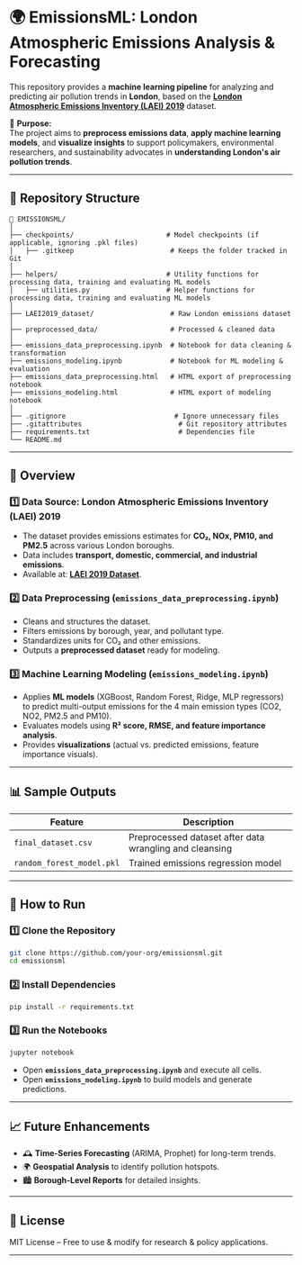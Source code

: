 # 🌍 EmissionsML: London Atmospheric Emissions Analysis & Forecasting

This repository provides a **machine learning pipeline** for analyzing and predicting air pollution trends in **London**, based on the **[London Atmospheric Emissions Inventory (LAEI) 2019](https://data.london.gov.uk/dataset/london-atmospheric-emissions-inventory--laei--2019)** dataset.

🚀 **Purpose:**  
The project aims to **preprocess emissions data**, **apply machine learning models**, and **visualize insights** to support policymakers, environmental researchers, and sustainability advocates in **understanding London's air pollution trends**.

---

## 📂 Repository Structure

```
📁 EMISSIONSML/
│
├── checkpoints/                       # Model checkpoints (if applicable, ignoring .pkl files)
│   ├── .gitkeep                        # Keeps the folder tracked in Git
│
├── helpers/                           # Utility functions for processing data, training and evaluating ML models 
│   ├── utilities.py                   # Helper functions for processing data, training and evaluating ML models 
│
├── LAEI2019_dataset/                   # Raw London emissions dataset
│
├── preprocessed_data/                  # Processed & cleaned data
│
├── emissions_data_preprocessing.ipynb  # Notebook for data cleaning & transformation
├── emissions_modeling.ipynb            # Notebook for ML modeling & evaluation
├── emissions_data_preprocessing.html   # HTML export of preprocessing notebook
├── emissions_modeling.html             # HTML export of modeling notebook
│
├── .gitignore                           # Ignore unnecessary files
├── .gitattributes                        # Git repository attributes
├── requirements.txt                      # Dependencies file
└── README.md                             
```

---

## 📌 Overview

### 1️⃣ **Data Source: London Atmospheric Emissions Inventory (LAEI) 2019**
- The dataset provides emissions estimates for **CO₂, NOx, PM10, and PM2.5** across various London boroughs.
- Data includes **transport, domestic, commercial, and industrial emissions**.
- Available at: **[LAEI 2019 Dataset](https://data.london.gov.uk/dataset/london-atmospheric-emissions-inventory--laei--2019)**.

### 2️⃣ **Data Preprocessing (`emissions_data_preprocessing.ipynb`)**
- Cleans and structures the dataset.
- Filters emissions by borough, year, and pollutant type.
- Standardizes units for CO₂ and other emissions.
- Outputs a **preprocessed dataset** ready for modeling.

### 3️⃣ **Machine Learning Modeling (`emissions_modeling.ipynb`)**
- Applies **ML models** (XGBoost, Random Forest, Ridge, MLP regressors) to predict multi-output emissions for the 4 main emission types (CO2, NO2, PM2.5 and PM10).
- Evaluates models using **R² score, RMSE, and feature importance analysis**.
- Provides **visualizations** (actual vs. predicted emissions, feature importance visuals).

---

## 📊 Sample Outputs

| Feature | Description |
|---------|------------|
| `final_dataset.csv` | Preprocessed dataset after data wrangling and cleansing |
| `random_forest_model.pkl` | Trained emissions regression model |

---

## 🚀 How to Run

### 1️⃣ Clone the Repository
```bash
git clone https://github.com/your-org/emissionsml.git
cd emissionsml
```

### 2️⃣ Install Dependencies
```bash
pip install -r requirements.txt
```

### 3️⃣ Run the Notebooks
```bash
jupyter notebook
```
- Open **`emissions_data_preprocessing.ipynb`** and execute all cells.
- Open **`emissions_modeling.ipynb`** to build models and generate predictions.

---

## 📈 Future Enhancements

- 🕰 **Time-Series Forecasting** (ARIMA, Prophet) for long-term trends.
- 🌍 **Geospatial Analysis** to identify pollution hotspots.
- 🏙 **Borough-Level Reports** for detailed insights.

---

## 📜 License

MIT License – Free to use & modify for research & policy applications.

---
